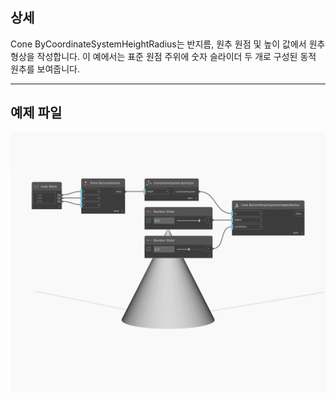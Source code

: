 ## 상세
Cone ByCoordinateSystemHeightRadius는 반지름, 원추 원점 및 높이 값에서 원추 형상을 작성합니다. 이 예에서는 표준 원점 주위에 숫자 슬라이더 두 개로 구성된 동적 원추를 보여줍니다.
___
## 예제 파일

![ByCoordinateSystemHeightRadius](./Autodesk.DesignScript.Geometry.Cone.ByCoordinateSystemHeightRadius_img.jpg)

